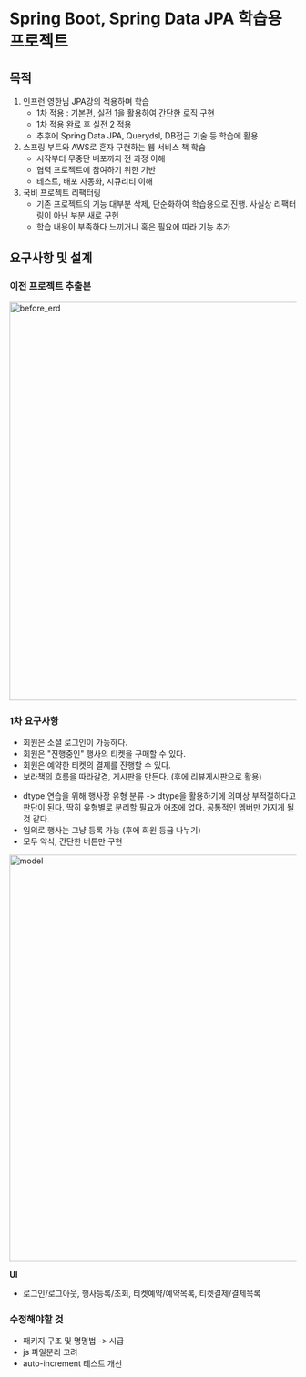 Spring Boot, Spring Data JPA 학습용 프로젝트
====

## 목적
1. 인프런 영한님 JPA강의 적용하며 학습
   - 1차 적용 : 기본편, 실전 1을 활용하여 간단한 로직 구현
   - 1차 적용 완료 후 실전 2 적용
   - 추후에 Spring Data JPA, Querydsl, DB접근 기술 등 학습에 활용 
2. 스프링 부트와 AWS로 혼자 구현하는 웹 서비스 책 학습
   - 시작부터 무중단 배포까지 전 과정 이해
   - 협력 프로젝트에 참여하기 위한 기반
   - 테스트, 배포 자동화, 시큐리티 이해
3. 국비 프로젝트 리팩터링
   - 기존 프로젝트의 기능 대부분 삭제, 단순화하여 학습용으로 진행. 사실상 리팩터링이 아닌 부분 새로 구현
   - 학습 내용이 부족하다 느끼거나 혹은 필요에 따라 기능 추가

## 요구사항 및 설계
### 이전 프로젝트 추출본
<img width="700" alt="before_erd" src="https://member-images.githubusercontent.com/92416661/200156225-a3129ded-501b-416d-9392-690a5ebe7d3b.png">

### 1차 요구사항
- 회원은 소셜 로그인이 가능하다. 
- 회원은 "진행중인" 행사의 티켓을 구매할 수 있다.
- 회원은 예약한 티켓의 결제를 진행할 수 있다.
- 보라책의 흐름을 따라갈겸, 게시판을 만든다. (후에 리뷰게시판으로 활용) 
+ dtype 연습을 위해 행사장 유형 분류 -> dtype을 활용하기에 의미상 부적절하다고 판단이 된다. 딱히 유형별로 분리할 필요가 애초에 없다. 공통적인 멤버만 가지게 될 것 같다.
+ 임의로 행사는 그냥 등록 가능 (후에 회원 등급 나누기)
+ 모두 약식, 간단한 버튼만 구현

<img width="715" alt="model" src="https://member-images.githubusercontent.com/92416661/200159010-aa984ce8-e135-4ecb-acf7-ea12bfe9a84f.png">

**UI** 
- 로그인/로그아웃, 행사등록/조회, 티켓예약/예약목록, 티켓결제/결제목록

### 수정해야할 것
- 패키지 구조 및 명명법 -> 시급
- js 파일분리 고려
- auto-increment 테스트 개선
